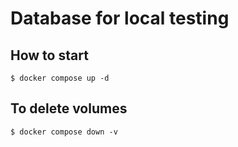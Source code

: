 # Database for local testing

## How to start

```shell
$ docker compose up -d
```

## To delete volumes

```shell
$ docker compose down -v
```